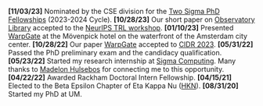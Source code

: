 **[11/03/23]** Nominated by the CSE division for the [Two Sigma PhD Fellowships](https://www.twosigma.com/community/academic-partnerships/graduate-students/phd-fellowships/) (2023-2024 Cycle).
**[10/28/23]** Our short paper on [Observatory Library](https://openreview.net/attachment?id=JIrTIMI5Yd&name=pdf) accepted to the [NeurIPS TRL workshop](https://table-representation-learning.github.io).
**[01/10/23]** Presented [WarpGate](https://arxiv.org/abs/2212.14155v2) at the Mövenpick hotel on the waterfront of the Amsterdam city center.
**[10/28/22]** Our paper [WarpGate](https://arxiv.org/abs/2212.14155v2) accepted to [CIDR 2023](https://www.cidrdb.org/cidr2023/index.html).
**[05/31/22]** Passed the PhD preliminary exam and the candidacy qualification.
**[05/23/22]** Started my research internship at [Sigma Computing](https://www.sigmacomputing.com). Many thanks to [Madelon Hulsebos](https://www.madelonhulsebos.com) for connecting me to this opportunity.
**[04/22/22]** Awarded Rackham Doctoral Intern Fellowship.
**[04/15/21]** Elected to the Beta Epsilon Chapter of Eta Kappa Nu ([HKN](https://hkn.eecs.umich.edu)).
**[08/31/20]** Started my PhD at UM.